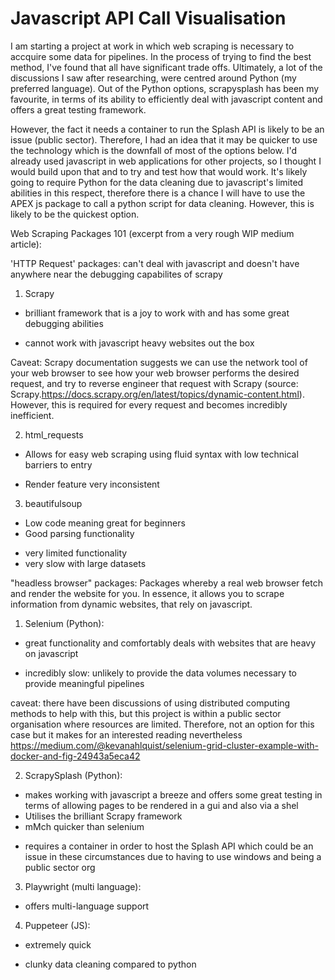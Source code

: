 # Javascript API Call Visualisation 

I am starting a project at work in which web scraping is necessary to accquire some data for pipelines. In the process of trying to find the best method, I've found that all have significant trade offs. Ultimately, a lot of the discussions I saw after researching, were centred around Python (my preferred language). Out of the Python options, scrapysplash has been  my favourite, in terms of its ability to efficiently deal with javascript content and offers a great testing framework.

However, the fact it needs a container to run the Splash API is likely to be an issue (public sector). Therefore, I had an idea that it may be quicker to use the technology which is the downfall of most of the options below. I'd already used javascript in web applications for other projects, so I thought I would build upon that and to try and test how that would work. It's likely going to require Python for the data cleaning due to javascript's limited abilities in this respect, therefore there is a chance I will have to use the APEX js package to call a python script for data cleaning. However, this is likely to be the quickest option.


Web Scraping Packages 101 (excerpt from a very rough WIP medium article):

'HTTP Request' packages:
can't deal with javascript and doesn't have anywhere near the debugging capabilites of scrapy

1. Scrapy
+ brilliant framework that is a joy to work with and has some great debugging abilities
- cannot work with javascript heavy websites out the box

Caveat: Scrapy documentation suggests we can use the network tool of your web browser to see how your web browser performs the desired request, and try to reverse engineer that request with Scrapy (source: Scrapy.https://docs.scrapy.org/en/latest/topics/dynamic-content.html). However, this is required for every request and becomes incredibly inefficient.
  
2. html_requests
+ Allows for easy web scraping using fluid syntax with low technical barriers to entry
- Render feature very inconsistent

3. beautifulsoup
+ Low code meaning great for beginners
+ Good parsing functionality 
- very limited functionality
- very slow with large datasets

  
"headless browser" packages:
Packages whereby a real web browser fetch and render the website for you. In essence, it allows you to scrape information from dynamic websites, that rely on javascript.

1. Selenium (Python):
+ great functionality and comfortably deals with websites that are heavy on javascript
- incredibly slow: unlikely to provide the data volumes necessary to provide meaningful pipelines

caveat: there have been discussions of using distributed computing methods to help with this, but this project is within a public sector organisation where resources are limited. Therefore, not an option for this case but it makes for an interested reading nevertheless https://medium.com/@kevanahlquist/selenium-grid-cluster-example-with-docker-and-fig-24943a5eca42

2. ScrapySplash (Python):
+ makes working with javascript a breeze and offers some great testing in terms of allowing pages to be rendered in a gui and also via a shel
+ Utilises the brilliant Scrapy framework 
+ mMch quicker than selenium
- requires a container in order to host the Splash API which could be an issue in these circumstances due to having to use windows and being a public sector org

3. Playwright (multi language):
+ offers multi-language support

4. Puppeteer (JS):
+ extremely quick
- clunky data cleaning compared to python
  

